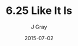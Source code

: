 ---
title: '6.25 Like It Is'
alt: 'Mysteries of the Arcana'
date: '2015-07-02'
author: 'J Gray'
artist: 'Keira'
chapter: '6 Void in the Road'
filler: false
---